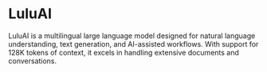 # LuluAI
LuluAI is a multilingual large language model designed for natural language understanding, text generation, and AI-assisted workflows. With support for 128K tokens of context, it excels in handling extensive documents and conversations.

